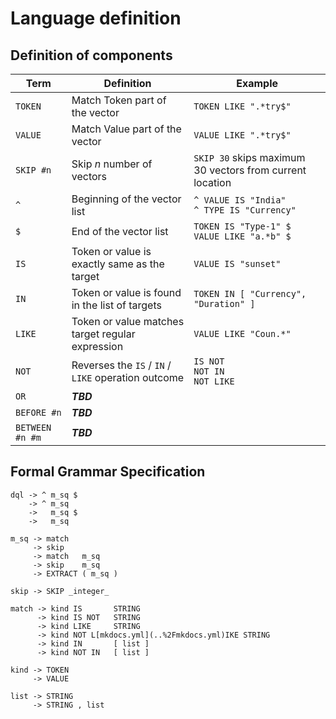 # Language definition 

## Definition of components
| Term            | Definition                                          | Example                                                  |
|-----------------|-----------------------------------------------------|----------------------------------------------------------|
| `TOKEN`         | Match Token part of the vector                      | `TOKEN LIKE ".*try$"`                                    |
| `VALUE`         | Match Value part of the vector                      | `VALUE LIKE ".*try$"`                                    |
| `SKIP #n`       | Skip _n_ number of vectors                          | `SKIP 30` skips maximum 30 vectors from current location |
| `^`             | Beginning of the vector list                        | `^ VALUE IS "India"`<br>`^ TYPE IS "Currency"`           |
| `$`             | End of the vector list                              | `TOKEN IS "Type-1" $`<br>`VALUE LIKE "a.*b" $`           |
| `IS`            | Token or value is exactly same as the target        | `VALUE IS "sunset"`                                      |
| `IN`            | Token or value is found in the list of targets      | `TOKEN IN [ "Currency", "Duration" ]`                    |
| `LIKE`          | Token or value matches target regular expression    | `VALUE LIKE "Coun.*"`                                    |
| `NOT`           | Reverses the `IS` / `IN` / `LIKE` operation outcome | `IS NOT`<br>`NOT IN`<br>`NOT LIKE`                       |
| `OR`            | _**TBD**_                                           |                                                          |
| `BEFORE #n`     | _**TBD**_                                           |                                                          |
| `BETWEEN #n #m` | _**TBD**_                                           |                                                          |


## Formal Grammar Specification
```
dql -> ^ m_sq $
    -> ^ m_sq
    ->   m_sq $
    ->   m_sq

m_sq -> match
     -> skip
     -> match   m_sq
     -> skip    m_sq
     -> EXTRACT ( m_sq )

skip -> SKIP _integer_

match -> kind IS       STRING
      -> kind IS NOT   STRING
      -> kind LIKE     STRING
      -> kind NOT L[mkdocs.yml](..%2Fmkdocs.yml)IKE STRING
      -> kind IN       [ list ]
      -> kind NOT IN   [ list ]

kind -> TOKEN
     -> VALUE

list -> STRING
     -> STRING , list
```